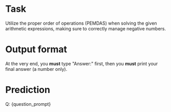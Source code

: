 # Task
Utilize the proper order of operations (PEMDAS) when solving the given arithmetic expressions, making sure to correctly manage negative numbers.

# Output format
At the very end, you **must** type "Answer:" first, then you **must** print your final answer (a number only).

# Prediction
Q: {question_prompt}